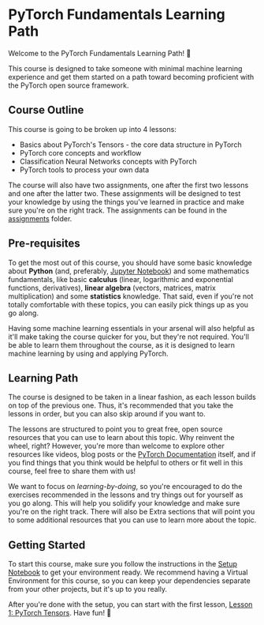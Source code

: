 # PyTorch Fundamentals Learning Path

Welcome to the PyTorch Fundamentals Learning Path! 🎉 

This course is designed to take someone with minimal machine learning experience and get them started on a path toward becoming proficient with the PyTorch open source framework.

## Course Outline

This course is going to be broken up into 4 lessons:
- Basics about PyTorch's Tensors - the core data structure in PyTorch
- PyTorch core concepts and workflow
- Classification Neural Networks concepts with PyTorch
- PyTorch tools to process your own data

The course will also have two assignments, one after the first two lessons and one after the latter two. These assignments will be designed to test your knowledge by using the things you've learned in practice and make sure you're on the right track. The assignments can be found in the [assignments](assignments/) folder.

## Pre-requisites

To get the most out of this course, you should have some basic knowledge about **Python** (and, preferably, <ins>Jupyter Notebook</ins>) and some mathematics fundamentals, like basic **calculus** (linear, logarithmic and exponential functions, derivatives), **linear algebra** (vectors, matrices, matrix multiplication) and some **statistics** knowledge. That said, even if you're not totally comfortable with these topics, you can easily pick things up as you go along.

Having some machine learning essentials in your arsenal will also helpful as it'll make taking the course quicker for you, but they're not required. You'll be able to learn them throughout the course, as it is designed to learn machine learning by using and applying PyTorch. 

## Learning Path

The course is designed to be taken in a linear fashion, as each lesson builds on top of the previous one. Thus, it's recommended that you take the lessons in order, but you can also skip around if you want to.

The lessons are structured to point you to great free, open source resources that you can use to learn about this topic. Why reinvent the wheel, right? However, you're more than welcome to explore other resources like videos, blog posts or the [PyTorch Documentation](https://pytorch.org/tutorials/) itself, and if you find things that you think would be helpful to others or fit well in this course, feel free to share them with us!

We want to focus on *learning-by-doing*, so you're encouraged to do the exercises recommended in the lessons and try things out for yourself as you go along. This will help you solidify your knowledge and make sure you're on the right track. There will also be Extra sections that will point you to some additional resources that you can use to learn more about the topic.

## Getting Started

To start this course, make sure you follow the instructions in the [Setup Notebook](setup.ipynb) to get your environment ready. We recommend having a Virtual Environment for this course, so you can keep your dependencies separate from your other projects, but it's up to you really.

After you're done with the setup, you can start with the first lesson, [Lesson 1: PyTorch Tensors](https://github.com/DareData/lp-pytorch-fundamentals/blob/main/00_tensors/tensors_101.ipynb). Have fun! 🚀
